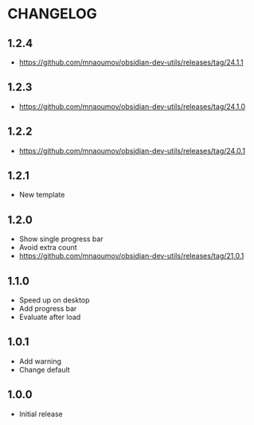# CHANGELOG

## 1.2.4

- https://github.com/mnaoumov/obsidian-dev-utils/releases/tag/24.1.1

## 1.2.3

- https://github.com/mnaoumov/obsidian-dev-utils/releases/tag/24.1.0

## 1.2.2

- https://github.com/mnaoumov/obsidian-dev-utils/releases/tag/24.0.1

## 1.2.1

- New template

## 1.2.0

- Show single progress bar
- Avoid extra count
- https://github.com/mnaoumov/obsidian-dev-utils/releases/tag/21.0.1

## 1.1.0

- Speed up on desktop
- Add progress bar
- Evaluate after load

## 1.0.1

- Add warning
- Change default

## 1.0.0

- Initial release
